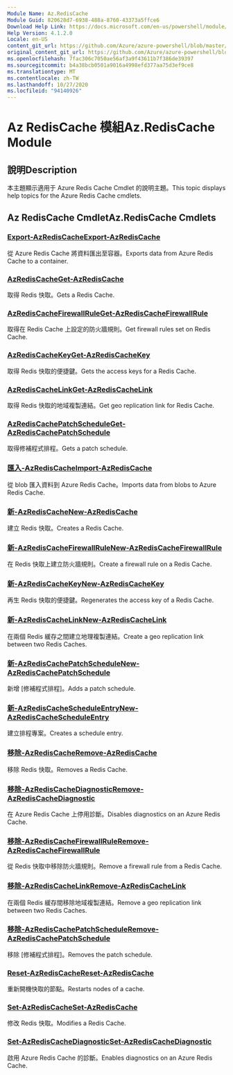 ```yaml
---
Module Name: Az.RedisCache
Module Guid: 820628d7-6938-488a-8760-43373a5ffce6
Download Help Link: https://docs.microsoft.com/en-us/powershell/module/az.rediscache
Help Version: 4.1.2.0
Locale: en-US
content_git_url: https://github.com/Azure/azure-powershell/blob/master/src/RedisCache/RedisCache/help/Az.RedisCache.md
original_content_git_url: https://github.com/Azure/azure-powershell/blob/master/src/RedisCache/RedisCache/help/Az.RedisCache.md
ms.openlocfilehash: 7fac306c7050ae56af3a9f43611b7f386de39397
ms.sourcegitcommit: b4a38bcb0501a9016a4998efd377aa75d3ef9ce8
ms.translationtype: MT
ms.contentlocale: zh-TW
ms.lasthandoff: 10/27/2020
ms.locfileid: "94140926"
---
```

# <span data-ttu-id="84e1a-101">Az RedisCache 模組</span><span class="sxs-lookup"><span data-stu-id="84e1a-101">Az.RedisCache Module</span></span>
## <span data-ttu-id="84e1a-102">說明</span><span class="sxs-lookup"><span data-stu-id="84e1a-102">Description</span></span>
<span data-ttu-id="84e1a-103">本主題顯示適用于 Azure Redis Cache Cmdlet 的說明主題。</span><span class="sxs-lookup"><span data-stu-id="84e1a-103">This topic displays help topics for the Azure Redis Cache cmdlets.</span></span>

## <span data-ttu-id="84e1a-104">Az RedisCache Cmdlet</span><span class="sxs-lookup"><span data-stu-id="84e1a-104">Az.RedisCache Cmdlets</span></span>
### [<span data-ttu-id="84e1a-105">Export-AzRedisCache</span><span class="sxs-lookup"><span data-stu-id="84e1a-105">Export-AzRedisCache</span></span>](Export-AzRedisCache.md)
<span data-ttu-id="84e1a-106">從 Azure Redis Cache 將資料匯出至容器。</span><span class="sxs-lookup"><span data-stu-id="84e1a-106">Exports data from Azure Redis Cache to a container.</span></span>

### [<span data-ttu-id="84e1a-107">AzRedisCache</span><span class="sxs-lookup"><span data-stu-id="84e1a-107">Get-AzRedisCache</span></span>](Get-AzRedisCache.md)
<span data-ttu-id="84e1a-108">取得 Redis 快取。</span><span class="sxs-lookup"><span data-stu-id="84e1a-108">Gets a Redis Cache.</span></span>

### [<span data-ttu-id="84e1a-109">AzRedisCacheFirewallRule</span><span class="sxs-lookup"><span data-stu-id="84e1a-109">Get-AzRedisCacheFirewallRule</span></span>](Get-AzRedisCacheFirewallRule.md)
<span data-ttu-id="84e1a-110">取得在 Redis Cache 上設定的防火牆規則。</span><span class="sxs-lookup"><span data-stu-id="84e1a-110">Get firewall rules set on Redis Cache.</span></span>

### [<span data-ttu-id="84e1a-111">AzRedisCacheKey</span><span class="sxs-lookup"><span data-stu-id="84e1a-111">Get-AzRedisCacheKey</span></span>](Get-AzRedisCacheKey.md)
<span data-ttu-id="84e1a-112">取得 Redis 快取的便捷鍵。</span><span class="sxs-lookup"><span data-stu-id="84e1a-112">Gets the access keys for a Redis Cache.</span></span>

### [<span data-ttu-id="84e1a-113">AzRedisCacheLink</span><span class="sxs-lookup"><span data-stu-id="84e1a-113">Get-AzRedisCacheLink</span></span>](Get-AzRedisCacheLink.md)
<span data-ttu-id="84e1a-114">取得 Redis 快取的地域複製連結。</span><span class="sxs-lookup"><span data-stu-id="84e1a-114">Get geo replication link for Redis Cache.</span></span>

### [<span data-ttu-id="84e1a-115">AzRedisCachePatchSchedule</span><span class="sxs-lookup"><span data-stu-id="84e1a-115">Get-AzRedisCachePatchSchedule</span></span>](Get-AzRedisCachePatchSchedule.md)
<span data-ttu-id="84e1a-116">取得修補程式排程。</span><span class="sxs-lookup"><span data-stu-id="84e1a-116">Gets a patch schedule.</span></span>

### [<span data-ttu-id="84e1a-117">匯入-AzRedisCache</span><span class="sxs-lookup"><span data-stu-id="84e1a-117">Import-AzRedisCache</span></span>](Import-AzRedisCache.md)
<span data-ttu-id="84e1a-118">從 blob 匯入資料到 Azure Redis Cache。</span><span class="sxs-lookup"><span data-stu-id="84e1a-118">Imports data from blobs to Azure Redis Cache.</span></span>

### [<span data-ttu-id="84e1a-119">新-AzRedisCache</span><span class="sxs-lookup"><span data-stu-id="84e1a-119">New-AzRedisCache</span></span>](New-AzRedisCache.md)
<span data-ttu-id="84e1a-120">建立 Redis 快取。</span><span class="sxs-lookup"><span data-stu-id="84e1a-120">Creates a Redis Cache.</span></span>

### [<span data-ttu-id="84e1a-121">新-AzRedisCacheFirewallRule</span><span class="sxs-lookup"><span data-stu-id="84e1a-121">New-AzRedisCacheFirewallRule</span></span>](New-AzRedisCacheFirewallRule.md)
<span data-ttu-id="84e1a-122">在 Redis 快取上建立防火牆規則。</span><span class="sxs-lookup"><span data-stu-id="84e1a-122">Create a firewall rule on a Redis Cache.</span></span>

### [<span data-ttu-id="84e1a-123">新-AzRedisCacheKey</span><span class="sxs-lookup"><span data-stu-id="84e1a-123">New-AzRedisCacheKey</span></span>](New-AzRedisCacheKey.md)
<span data-ttu-id="84e1a-124">再生 Redis 快取的便捷鍵。</span><span class="sxs-lookup"><span data-stu-id="84e1a-124">Regenerates the access key of a Redis Cache.</span></span>

### [<span data-ttu-id="84e1a-125">新-AzRedisCacheLink</span><span class="sxs-lookup"><span data-stu-id="84e1a-125">New-AzRedisCacheLink</span></span>](New-AzRedisCacheLink.md)
<span data-ttu-id="84e1a-126">在兩個 Redis 緩存之間建立地理複製連結。</span><span class="sxs-lookup"><span data-stu-id="84e1a-126">Create a geo replication link between two Redis Caches.</span></span>

### [<span data-ttu-id="84e1a-127">新-AzRedisCachePatchSchedule</span><span class="sxs-lookup"><span data-stu-id="84e1a-127">New-AzRedisCachePatchSchedule</span></span>](New-AzRedisCachePatchSchedule.md)
<span data-ttu-id="84e1a-128">新增 [修補程式排程]。</span><span class="sxs-lookup"><span data-stu-id="84e1a-128">Adds a patch schedule.</span></span>

### [<span data-ttu-id="84e1a-129">新-AzRedisCacheScheduleEntry</span><span class="sxs-lookup"><span data-stu-id="84e1a-129">New-AzRedisCacheScheduleEntry</span></span>](New-AzRedisCacheScheduleEntry.md)
<span data-ttu-id="84e1a-130">建立排程專案。</span><span class="sxs-lookup"><span data-stu-id="84e1a-130">Creates a schedule entry.</span></span>

### [<span data-ttu-id="84e1a-131">移除-AzRedisCache</span><span class="sxs-lookup"><span data-stu-id="84e1a-131">Remove-AzRedisCache</span></span>](Remove-AzRedisCache.md)
<span data-ttu-id="84e1a-132">移除 Redis 快取。</span><span class="sxs-lookup"><span data-stu-id="84e1a-132">Removes a Redis Cache.</span></span>

### [<span data-ttu-id="84e1a-133">移除-AzRedisCacheDiagnostic</span><span class="sxs-lookup"><span data-stu-id="84e1a-133">Remove-AzRedisCacheDiagnostic</span></span>](Remove-AzRedisCacheDiagnostic.md)
<span data-ttu-id="84e1a-134">在 Azure Redis Cache 上停用診斷。</span><span class="sxs-lookup"><span data-stu-id="84e1a-134">Disables diagnostics on an Azure Redis Cache.</span></span>

### [<span data-ttu-id="84e1a-135">移除-AzRedisCacheFirewallRule</span><span class="sxs-lookup"><span data-stu-id="84e1a-135">Remove-AzRedisCacheFirewallRule</span></span>](Remove-AzRedisCacheFirewallRule.md)
<span data-ttu-id="84e1a-136">從 Redis 快取中移除防火牆規則。</span><span class="sxs-lookup"><span data-stu-id="84e1a-136">Remove a firewall rule from a Redis Cache.</span></span>

### [<span data-ttu-id="84e1a-137">移除-AzRedisCacheLink</span><span class="sxs-lookup"><span data-stu-id="84e1a-137">Remove-AzRedisCacheLink</span></span>](Remove-AzRedisCacheLink.md)
<span data-ttu-id="84e1a-138">在兩個 Redis 緩存間移除地域複製連結。</span><span class="sxs-lookup"><span data-stu-id="84e1a-138">Remove a geo replication link between two Redis Caches.</span></span>

### [<span data-ttu-id="84e1a-139">移除-AzRedisCachePatchSchedule</span><span class="sxs-lookup"><span data-stu-id="84e1a-139">Remove-AzRedisCachePatchSchedule</span></span>](Remove-AzRedisCachePatchSchedule.md)
<span data-ttu-id="84e1a-140">移除 [修補程式排程]。</span><span class="sxs-lookup"><span data-stu-id="84e1a-140">Removes the patch schedule.</span></span>

### [<span data-ttu-id="84e1a-141">Reset-AzRedisCache</span><span class="sxs-lookup"><span data-stu-id="84e1a-141">Reset-AzRedisCache</span></span>](Reset-AzRedisCache.md)
<span data-ttu-id="84e1a-142">重新開機快取的節點。</span><span class="sxs-lookup"><span data-stu-id="84e1a-142">Restarts nodes of a cache.</span></span>

### [<span data-ttu-id="84e1a-143">Set-AzRedisCache</span><span class="sxs-lookup"><span data-stu-id="84e1a-143">Set-AzRedisCache</span></span>](Set-AzRedisCache.md)
<span data-ttu-id="84e1a-144">修改 Redis 快取。</span><span class="sxs-lookup"><span data-stu-id="84e1a-144">Modifies a Redis Cache.</span></span>

### [<span data-ttu-id="84e1a-145">Set-AzRedisCacheDiagnostic</span><span class="sxs-lookup"><span data-stu-id="84e1a-145">Set-AzRedisCacheDiagnostic</span></span>](Set-AzRedisCacheDiagnostic.md)
<span data-ttu-id="84e1a-146">啟用 Azure Redis Cache 的診斷。</span><span class="sxs-lookup"><span data-stu-id="84e1a-146">Enables diagnostics on an Azure Redis Cache.</span></span>

